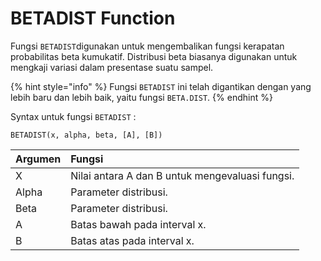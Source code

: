 # BETADIST Function

Fungsi `BETADIST`digunakan untuk mengembalikan fungsi kerapatan probabilitas beta kumukatif. Distribusi beta biasanya digunakan untuk mengkaji variasi dalam presentase suatu sampel.

{% hint style="info" %}
Fungsi `BETADIST` ini telah digantikan dengan yang lebih baru dan lebih baik, yaitu fungsi `BETA.DIST`.
{% endhint %}

Syntax untuk fungsi `BETADIST` :

```text
BETADIST(x, alpha, beta, [A], [B])
```

| Argumen | Fungsi |
| :--- | :--- |
| X | Nilai antara A dan B untuk mengevaluasi fungsi. |
| Alpha | Parameter distribusi. |
| Beta | Parameter distribusi. |
| A | Batas bawah pada interval x. |
| B | Batas atas pada interval x. |

